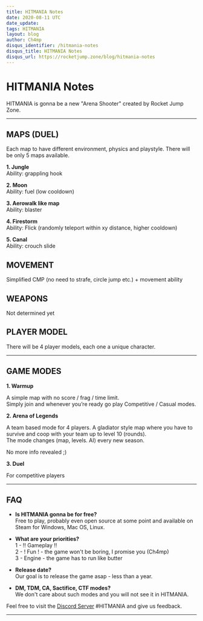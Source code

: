 ```yaml
---
title: HITMANIA Notes
date: 2020-08-11 UTC
date_update:
tags: HITMANIA
layout: blog
author: Ch4mp
disqus_identifier: /hitmania-notes
disqus_title: HITMANIA Notes
disqus_url: https://rocketjump.zone/blog/hitmania-notes
---
```


<h1 class="w3-center">HITMANIA Notes</h1>

<p class="w3-center">
HITMANIA is gonna be a new "Arena Shooter" created by Rocket Jump Zone.
</p>
<hr>

## MAPS (DUEL)

Each map to have different environment, physics and playstyle.
There will be only 5 maps available.

**1. Jungle**  
Ability: grappling hook

**2. Moon**  
Ability: fuel (low cooldown)

**3. Aerowalk like map**  
Ability: blaster

**4. Firestorm**  
Ability: Flick (randomly teleport within xy distance, higher cooldown)

**5. Canal**  
Ability: crouch slide


## MOVEMENT

Simplified CMP (no need to strafe, circle jump etc.) + movement ability


## WEAPONS

Not determined yet

## PLAYER MODEL

There will be 4 player models, each one a unique character.

___



## GAME MODES

**1. Warmup**

A simple map with no score / frag / time limit.  
Simply join and whenever you’re ready go play Competitive / Casual modes.


**2. Arena of Legends**

A team based mode for 4 players. A gladiator style map where you have to survive and coop with your team up to level 10 (rounds).  
The mode changes (map, levels. AI) every new season.  

No more info revealed ;)

**3. Duel**    

For competitive players


___




## FAQ


- **Is HITMANIA gonna be for free?**  
Free to play, probably even open source at some point and available on Steam for Windows, Mac OS, Linux.


- **What are your priorities?**  
1 - !! Gameplay !!  
2 - ! Fun ! - the game won't be boring, I promise you (Ch4mp)  
3 -  Engine - the game has to run like butter

- **Release date?**  
Our goal is to release the game asap - less than a year.

- **DM, TDM, CA, Sactifice, CTF modes?**  
We don't care about such modes and you will not see it in HITMANIA.  




Feel free to visit the <a href="https://rocketjump.zone/discord" target="_blank">Discord Server</a> #HITMANIA and give us feedback.


<hr>
